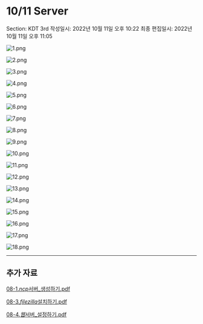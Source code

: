 # 10/11 Server

Section: KDT 3rd
작성일시: 2022년 10월 11일 오후 10:22
최종 편집일시: 2022년 10월 11일 오후 11:05

![1.png](1011/1.png)

![2.png](1011/2.png)

![3.png](1011/3.png)

![4.png](1011/4.png)

![5.png](1011/5.png)

![6.png](1011/6.png)

![7.png](1011/7.png)

![8.png](1011/8.png)

![9.png](1011/9.png)

![10.png](1011/10.png)

![11.png](1011/11.png)

![12.png](1011/12.png)

![13.png](1011/13.png)

![14.png](1011/14.png)

![15.png](1011/15.png)

![16.png](1011/16.png)

![17.png](1011/17.png)

![18.png](1011/18.png)

---

## 추가 자료

[08-1.*ncp*서버\_생성하기.pdf](1011/08-1._ncp_%25EC%2584%259C%25EB%25B2%2584_%25EC%2583%259D%25EC%2584%25B1%25ED%2595%2598%25EA%25B8%25B0.pdf)

[08-3.*filezilla*설치하기.pdf](1011/08-3._filezilla_%25EC%2584%25A4%25EC%25B9%2598%25ED%2595%2598%25EA%25B8%25B0.pdf)

[08-4.*웹*서버\_설정하기.pdf](1011/08-4._%25EC%259B%25B9_%25EC%2584%259C%25EB%25B2%2584_%25EC%2584%25A4%25EC%25A0%2595%25ED%2595%2598%25EA%25B8%25B0.pdf)
